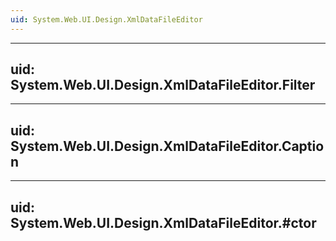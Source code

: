 ```yaml
---
uid: System.Web.UI.Design.XmlDataFileEditor
---
```


---
uid: System.Web.UI.Design.XmlDataFileEditor.Filter
---

---
uid: System.Web.UI.Design.XmlDataFileEditor.Caption
---

---
uid: System.Web.UI.Design.XmlDataFileEditor.#ctor
---

